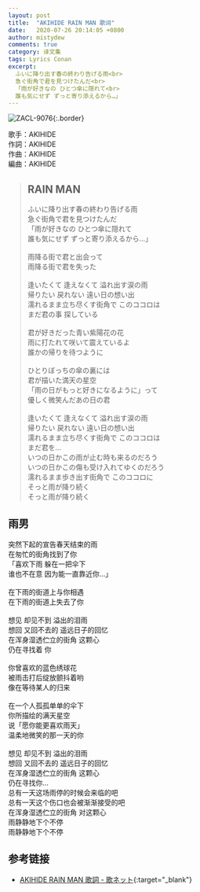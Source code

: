 ```yaml
---
layout: post
title:  "AKIHIDE RAIN MAN 歌词"
date:   2020-07-26 20:14:05 +0800
author: mistydew
comments: true
category: 译文集
tags: Lyrics Conan
excerpt:
  ふいに降り出す春の終わり告げる雨<br>
  急ぐ街角で君を見つけたんだ<br>
  「雨が好きなの ひとつ傘に隠れて<br>
  誰も気にせず ずっと寄り添えるから…」
---
```

![ZACL-9076](https://is1-ssl.mzstatic.com/image/thumb/Music2/v4/08/e5/e4/08e5e469-8b4e-ec9a-6b7a-8d4c6b4d1d75/source/600x600bb.jpg){:.border}

歌手：AKIHIDE<br>
作詞：AKIHIDE<br>
作曲：AKIHIDE<br>
編曲：AKIHIDE

<blockquote class="original">
  <h2>RAIN MAN</h2>
  <p>
    ふいに降り出す春の終わり告げる雨<br>
    急ぐ街角で君を見つけたんだ<br>
    「雨が好きなの ひとつ傘に隠れて<br>
    誰も気にせず ずっと寄り添えるから…」<br>
    <br>
    雨降る街で君と出会って<br>
    雨降る街で君を失った<br>
    <br>
    逢いたくて 逢えなくて 溢れ出す涙の雨<br>
    帰りたい 戻れない 遠い日の想い出<br>
    濡れるまま立ち尽くす街角で このココロは<br>
    まだ君の事 探している<br>
    <br>
    君が好きだった青い紫陽花の花<br>
    雨に打たれて咲いて震えているよ<br>
    誰かの帰りを待つように<br>
    <br>
    ひとりぼっちの傘の裏には<br>
    君が描いた満天の星空<br>
    「雨の日がもっと好きになるように」って<br>
    優しく微笑んだあの日の君<br>
    <br>
    逢いたくて 逢えなくて 溢れ出す涙の雨<br>
    帰りたい 戻れない 遠い日の想い出<br>
    濡れるまま立ち尽くす街角で このココロは<br>
    まだ君を…<br>
    いつの日かこの雨が止む時も来るのだろう<br>
    いつの日かこの傷も受け入れてゆくのだろう<br>
    濡れるまま歩き出す街角で このココロに<br>
    そっと雨が降り続く<br>
    そっと雨が降り続く
  </p>
</blockquote>

<div class="translation">
  <h2>雨男</h2>
  <p>
    突然下起的宣告春天结束的雨<br>
    在匆忙的街角找到了你<br>
    「喜欢下雨 躲在一把伞下<br>
    谁也不在意 因为能一直靠近你…」<br>
    <br>
    在下雨的街道上与你相遇<br>
    在下雨的街道上失去了你<br>
    <br>
    想见 却见不到 溢出的泪雨<br>
    想回 又回不去的 遥远日子的回忆<br>
    在浑身湿透伫立的街角 这颗心<br>
    仍在寻找着 你<br>
    <br>
    你曾喜欢的蓝色绣球花<br>
    被雨击打后绽放颤抖着哟<br>
    像在等待某人的归来<br>
    <br>
    在一个人孤孤单单的伞下<br>
    你所描绘的满天星空<br>
    说「愿你能更喜欢雨天」<br>
    温柔地微笑的那一天的你<br>
    <br>
    想见 却见不到 溢出的泪雨<br>
    想回 又回不去的 遥远日子的回忆<br>
    在浑身湿透伫立的街角 这颗心<br>
    仍在寻找你…<br>
    总有一天这场雨停的时候会来临的吧<br>
    总有一天这个伤口也会被渐渐接受的吧<br>
    在浑身湿透伫立的街角 对这颗心<br>
    雨静静地下个不停<br>
    雨静静地下个不停
  </p>
</div>

## 参考链接

* [AKIHIDE RAIN MAN 歌詞 - 歌ネット](https://www.uta-net.com/song/163963/){:target="_blank"}
